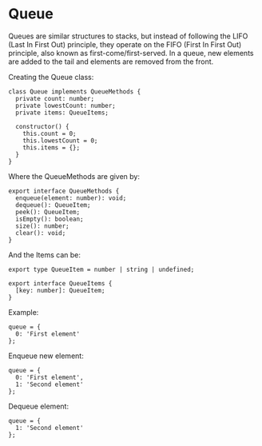 # Queue

Queues are similar structures to stacks, but instead of following the LIFO (Last In First Out) principle, they operate on the FIFO (First In First Out) principle, also known as first-come/first-served. In a queue, new elements are added to the tail and elements are removed from the front.

Creating the Queue class:

```tsx
class Queue implements QueueMethods {
  private count: number;
  private lowestCount: number;
  private items: QueueItems;

  constructor() {
    this.count = 0;
    this.lowestCount = 0;
    this.items = {};
  }
}
```

Where the QueueMethods are given by:

```tsx
export interface QueueMethods {
  enqueue(element: number): void;
  dequeue(): QueueItem;
  peek(): QueueItem;
  isEmpty(): boolean;
  size(): number;
  clear(): void;
}
```

And the Items can be:

```tsx
export type QueueItem = number | string | undefined;

export interface QueueItems {
  [key: number]: QueueItem;
}
```

Example:

```tsx
queue = {
  0: 'First element'
};
```

Enqueue new element:

```tsx
queue = {
  0: 'First element',
  1: 'Second element'
};
```

Dequeue element:

```tsx
queue = {
  1: 'Second element'
};
```
